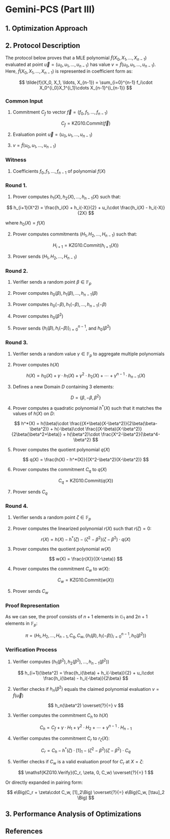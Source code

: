 # Gemini-PCS (Part III)

## 1. Optimization Approach

## 2. Protocol Description

The protocol below proves that a MLE polynomial $\tilde{f}(X_0, X_1, \ldots, X_{n-1})$ evaluated at point $\vec{u}=(u_0, u_1, \ldots, u_{n-1})$ has value $v = \tilde{f}(u_0, u_1, \ldots, u_{n-1})$. Here, $\tilde{f}(X_0, X_1, \ldots, X_{n-1})$ is represented in coefficient form as:

$$
\tilde{f}(X_0, X_1, \ldots, X_{n-1}) = \sum_{i=0}^{n-1} f_i\cdot X_0^{i_0}X_1^{i_1}\cdots X_{n-1}^{i_{n-1}}
$$

### Common Input

1. Commitment $C_f$ to vector $\vec{f}=(f_0, f_1, \ldots, f_{n-1})$

$$
C_f = \mathsf{KZG10.Commit}(\vec{f})
$$

2. Evaluation point $\vec{u}=(u_0, u_1, \ldots, u_{n-1})$

3. $v = \tilde{f}(u_0, u_1, \ldots, u_{n-1})$

### Witness

1. Coefficients $f_0, f_1, \ldots, f_{n-1}$ of polynomial $f(X)$

### Round 1.

1. Prover computes $h_1(X), h_2(X), \ldots, h_{n-1}(X)$ such that:

$$
h_{i+1}(X^2) = \frac{h_i(X) + h_i(-X)}{2} + u_i\cdot \frac{h_i(X) - h_i(-X)}{2X}
$$

where $h_0(X) = f(X)$

2. Prover computes commitments $(H_1, H_2, \ldots, H_{n-1})$ such that:

$$
H_{i+1} = \mathsf{KZG10.Commit}(h_{i+1}(X))
$$

3. Prover sends $(H_1, H_2, \ldots, H_{n-1})$

### Round 2.

1. Verifier sends a random point $\beta\in\mathbb{F}_p$

2. Prover computes $h_0(\beta), h_1(\beta), \ldots, h_{n-1}(\beta)$

3. Prover computes $h_0(-\beta), h_1(-\beta), \ldots, h_{n-1}(-\beta)$

4. Prover computes $h_0(\beta^2)$

5. Prover sends $\{h_i(\beta), h_i(-\beta)\}_{i=0}^{n-1}$, and $h_0(\beta^2)$

### Round 3.

1. Verifier sends a random value $\gamma\in\mathbb{F}_p$ to aggregate multiple polynomials

2. Prover computes $h(X)$

$$
h(X) = h_0(X) + \gamma\cdot h_1(X) + \gamma^2\cdot h_2(X) + \cdots + \gamma^{n-1}\cdot h_{n-1}(X)
$$

3. Defines a new Domain $D$ containing $3$ elements:

$$
D = \{\beta, -\beta, \beta^2\}
$$

4. Prover computes a quadratic polynomial $h^*(X)$ such that it matches the values of $h(X)$ on $D$:

$$
h^*(X) = h(\beta)\cdot \frac{(X+\beta)(X-\beta^2)}{2\beta(\beta-\beta^2)} + h(-\beta)\cdot \frac{(X-\beta)(X-\beta^2)}{2\beta(\beta^2+\beta)} + h(\beta^2)\cdot \frac{X^2-\beta^2}{\beta^4-\beta^2}
$$

5. Prover computes the quotient polynomial $q(X)$

$$
q(X) = \frac{h(X) - h^*(X)}{(X^2-\beta^2)(X-\beta^2)}
$$

6. Prover computes the commitment $C_q$ to $q(X)$

$$
C_q = \mathsf{KZG10.Commit}(q(X))
$$

7. Prover sends $C_q$

### Round 4.

1. Verifier sends a random point $\zeta\in\mathbb{F}_p$

2. Prover computes the linearized polynomial $r(X)$ such that $r(\zeta) = 0$:

$$
r(X) = h(X) - h^*(\zeta) - (\zeta^2-\beta^2)(\zeta-\beta^2)\cdot q(X)
$$

3. Prover computes the quotient polynomial $w(X)$

$$
w(X) = \frac{r(X)}{(X-\zeta)}
$$

4. Prover computes the commitment $C_w$ to $w(X)$:

$$
C_w = \mathsf{KZG10.Commit}(w(X))
$$

5. Prover sends $C_w$

### Proof Representation

As we can see, the proof consists of $n+1$ elements in $\mathbb{G}_1$ and $2n+1$ elements in $\mathbb{F}_p$:

$$
\pi=\Big(H_1, H_2, \ldots, H_{n-1}, C_q, C_w, \{h_i(\beta), h_i(-\beta)\}_{i=0}^{n-1}, h_0(\beta^2) \Big)
$$

### Verification Process

1. Verifier computes $(h_1(\beta^2), h_2(\beta^2), \ldots, h_{n-1}(\beta^2))$

$$
h_{i+1}(\beta^2) = \frac{h_i(\beta) + h_i(-\beta)}{2} + u_i\cdot \frac{h_i(\beta) - h_i(-\beta)}{2\beta}
$$

2. Verifier checks if $h_{n}(\beta^2)$ equals the claimed polynomial evaluation $v=\tilde{f}(\vec{u})$

$$
h_n(\beta^2) \overset{?}{=} v
$$

3. Verifier computes the commitment $C_h$ to $h(X)$

$$
C_h = C_f + \gamma\cdot H_1 + \gamma^2\cdot H_2 + \cdots + \gamma^{n-1}\cdot H_{n-1}
$$

4. Verifier computes the commitment $C_r$ to $r_\zeta(X)$:

$$
C_r = C_h - h^*(\zeta)\cdot[1]_1 - (\zeta^2-\beta^2)(\zeta-\beta^2)\cdot C_q
$$

5. Verifier checks if $C_w$ is a valid evaluation proof for $C_r$ at $X=\zeta$:

$$
\mathsf{KZG10.Verify}(C_r, \zeta, 0, C_w) \overset{?}{=} 1
$$

Or directly expanded in pairing form:

$$
e\Big(C_r + \zeta\cdot C_w, [1]_2\Big) \overset{?}{=} e\Big(C_w, [\tau]_2 \Big)
$$

## 3. Performance Analysis of Optimizations

## References